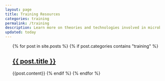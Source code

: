 ```yaml
---
layout: page
title: Training Resources
categories: training
permalink: /training
description: Learn more on theories and technologies involved in microbiome research.
updated: today
---
```


<ul>
{% for post in site.posts %}
    {% if post.categories contains "training" %}
        <h2><a href="{{ post.toclink }}">{{ post.title }}</a></h2>
        {{post.content}}
    {% endif %}
{% endfor %}
</ul>
